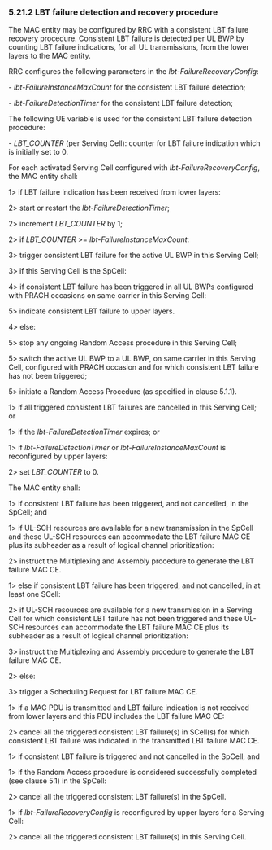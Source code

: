 ### 5.21.2 LBT failure detection and recovery procedure

The MAC entity may be configured by RRC with a consistent LBT failure
recovery procedure. Consistent LBT failure is detected per UL BWP by
counting LBT failure indications, for all UL transmissions, from the
lower layers to the MAC entity.

RRC configures the following parameters in the
*lbt-FailureRecoveryConfig*:

\- *lbt-FailureInstanceMaxCount* for the consistent LBT failure
detection;

\- *lbt-FailureDetectionTimer* for the consistent LBT failure detection;

The following UE variable is used for the consistent LBT failure
detection procedure:

\- *LBT_COUNTER* (per Serving Cell): counter for LBT failure indication
which is initially set to 0.

For each activated Serving Cell configured with
*lbt-FailureRecoveryConfig*, the MAC entity shall:

1\> if LBT failure indication has been received from lower layers:

2\> start or restart the *lbt-FailureDetectionTimer*;

2\> increment *LBT_COUNTER* by 1;

2\> if *LBT_COUNTER* \>= *lbt-FailureInstanceMaxCount*:

3\> trigger consistent LBT failure for the active UL BWP in this Serving
Cell;

3\> if this Serving Cell is the SpCell:

4\> if consistent LBT failure has been triggered in all UL BWPs
configured with PRACH occasions on same carrier in this Serving Cell:

5\> indicate consistent LBT failure to upper layers.

4\> else:

5\> stop any ongoing Random Access procedure in this Serving Cell;

5\> switch the active UL BWP to a UL BWP, on same carrier in this
Serving Cell, configured with PRACH occasion and for which consistent
LBT failure has not been triggered;

5\> initiate a Random Access Procedure (as specified in clause 5.1.1).

1\> if all triggered consistent LBT failures are cancelled in this
Serving Cell; or

1\> if the *lbt-FailureDetectionTimer* expires; or

1\> if *lbt-FailureDetectionTimer* or *lbt-FailureInstanceMaxCount* is
reconfigured by upper layers:

2\> set *LBT_COUNTER* to 0.

The MAC entity shall:

1\> if consistent LBT failure has been triggered, and not cancelled, in
the SpCell; and

1\> if UL-SCH resources are available for a new transmission in the
SpCell and these UL-SCH resources can accommodate the LBT failure MAC CE
plus its subheader as a result of logical channel prioritization:

2\> instruct the Multiplexing and Assembly procedure to generate the LBT
failure MAC CE.

1\> else if consistent LBT failure has been triggered, and not
cancelled, in at least one SCell:

2\> if UL-SCH resources are available for a new transmission in a
Serving Cell for which consistent LBT failure has not been triggered and
these UL-SCH resources can accommodate the LBT failure MAC CE plus its
subheader as a result of logical channel prioritization:

3\> instruct the Multiplexing and Assembly procedure to generate the LBT
failure MAC CE.

2\> else:

3\> trigger a Scheduling Request for LBT failure MAC CE.

1\> if a MAC PDU is transmitted and LBT failure indication is not
received from lower layers and this PDU includes the LBT failure MAC CE:

2\> cancel all the triggered consistent LBT failure(s) in SCell(s) for
which consistent LBT failure was indicated in the transmitted LBT
failure MAC CE.

1\> if consistent LBT failure is triggered and not cancelled in the
SpCell; and

1\> if the Random Access procedure is considered successfully completed
(see clause 5.1) in the SpCell:

2\> cancel all the triggered consistent LBT failure(s) in the SpCell.

1\> if *lbt-FailureRecoveryConfig* is reconfigured by upper layers for a
Serving Cell:

2\> cancel all the triggered consistent LBT failure(s) in this Serving
Cell.